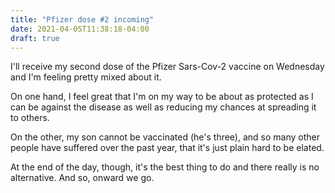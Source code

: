 ```yaml
---
title: "Pfizer dose #2 incoming"
date: 2021-04-05T11:38:18-04:00
draft: true
---
```

I'll receive my second dose of the Pfizer Sars-Cov-2 vaccine on Wednesday and
I'm feeling pretty mixed about it.

On one hand, I feel great that I'm on my way to be about as protected as I can
be against the disease as well as reducing my chances at spreading it to
others.

On the other, my son cannot be vaccinated (he's three), and so many other
people have suffered over the past year, that it's just plain hard to be elated.

At the end of the day, though, it's the best thing to do and there really is no
alternative.  And so, onward we go.
